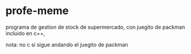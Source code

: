 # profe-meme

programa de gestion de stock de supermercado, con juegito de packman incluido en c++,

nota: no c si sigue andando el juegito de packman
